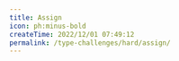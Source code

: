 ```yaml
---
title: Assign
icon: ph:minus-bold
createTime: 2022/12/01 07:49:12
permalink: /type-challenges/hard/assign/
---
```

